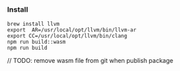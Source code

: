 #

### Install
```
brew install llvm
export  AR=/usr/local/opt/llvm/bin/llvm-ar
export CC=/usr/local/opt/llvm/bin/clang
npm run build::wasm
npm run build
```

// TODO: remove wasm file from git when publish package
